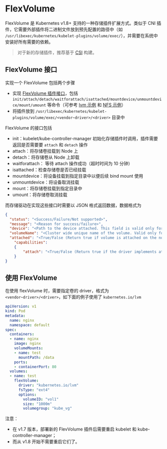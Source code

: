 # FlexVolume

FlexVolume 是 Kubernetes v1.8+ 支持的一种存储插件扩展方式。类似于 CNI 插件，它需要外部插件将二进制文件放到预先配置的路径中（如 `/usr/libexec/kubernetes/kubelet-plugins/volume/exec/`），并需要在系统中安装好所有需要的依赖。

> 对于新的存储插件，推荐基于 [CSI](csi.md) 构建。

## FlexVolume 接口

实现一个 FlexVolume 包括两个步骤

- 实现 [FlexVolume 插件接口](https://github.com/kubernetes/community/blob/master/contributors/devel/sig-storage/flexvolume.md)，包括 `init/attach/detach/waitforattach/isattached/mountdevice/unmountdevice/mount/umount` 等命令（可参考 [lvm 示例](https://github.com/kubernetes/examples/blob/master/staging/volumes/flexvolume/lvm) 和 [NFS 示例](https://github.com/kubernetes/examples/blob/master/staging/volumes/flexvolume/nfs)）
- 将插件放到 `/usr/libexec/kubernetes/kubelet-plugins/volume/exec/<vendor~driver>/<driver>` 目录中

FlexVolume 的接口包括

- init：kubelet/kube-controller-manager 初始化存储插件时调用，插件需要返回是否需要要 `attach` 和 `detach` 操作
- attach：将存储卷挂载到 Node 上
- detach：将存储卷从 Node 上卸载
- waitforattach： 等待 attach 操作成功（超时时间为 10 分钟）
- isattached：检查存储卷是否已经挂载
- mountdevice：将设备挂载到指定目录中以便后续 bind mount 使用
- unmountdevice：将设备取消挂载
- mount：将存储卷挂载到指定目录中
- umount：将存储卷取消挂载

而存储驱动在实现这些接口时需要以 JSON 格式返回数据，数据格式为

```json
{
  "status": "<Success/Failure/Not supported>",
  "message": "<Reason for success/failure>",
  "device": "<Path to the device attached. This field is valid only for attach & waitforattach call-outs>",
  "volumeName": "<Cluster wide unique name of the volume. Valid only for getvolumename call-out>",
  "attached": "<True/False (Return true if volume is attached on the node. Valid only for isattached call-out)>",
    "capabilities":
    {
        "attach": "<True/False (Return true if the driver implements attach and detach)>"
    }
}
```

## 使用 FlexVolume

在使用 flexVolume 时，需要指定卷的 driver，格式为 `<vendor~driver>/<driver>`，如下面的例子使用了 `kubernetes.io/lvm`

```yaml
apiVersion: v1
kind: Pod
metadata:
  name: nginx
  namespace: default
spec:
  containers:
  - name: nginx
    image: nginx
    volumeMounts:
    - name: test
      mountPath: /data
    ports:
    - containerPort: 80
  volumes:
  - name: test
    flexVolume:
      driver: "kubernetes.io/lvm"
      fsType: "ext4"
      options:
        volumeID: "vol1"
        size: "1000m"
        volumegroup: "kube_vg"
```

注意：

- 在 v1.7 版本，部署新的 FlevVolume 插件后需要重启 kubelet 和 kube-controller-manager；
- 而从 v1.8 开始不需要重启它们了。
